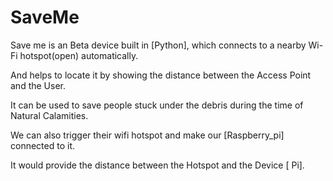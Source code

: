 # SaveMe


Save me is an Beta device built in [Python], which connects to a nearby Wi-Fi hotspot(open) automatically. 

And helps to locate it by showing the distance between the Access Point and the User. 

It can be used to save people stuck under the debris during the time of Natural Calamities. 

We can also trigger their wifi hotspot and make our [Raspberry_pi] connected to it. 

It would provide the distance between the Hotspot and the Device [ Pi].
